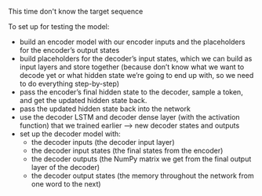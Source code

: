This time don't know the target sequence


To set up for testing the model:
 - build an encoder model with our encoder inputs and the placeholders for the encoder’s output states
 - build placeholders for the decoder’s input states, which we can build as input layers and store together (because don’t know what we want to decode yet or what hidden state we’re going to end up with, so we need to do everything step-by-step)
 - pass the encoder’s final hidden state to the decoder, sample a token, and get the updated hidden state back. 
 - pass the updated hidden state back into the network
 - use the decoder LSTM and decoder dense layer (with the activation function) that we trained earlier --> new decoder states and outputs
 - set up the decoder model with:
   + the decoder inputs (the decoder input layer)
   + the decoder input states (the final states from the encoder)
   + the decoder outputs (the NumPy matrix we get from the final output layer of the decoder)
   + the decoder output states (the memory throughout the network from one word to the next) 
 
 
